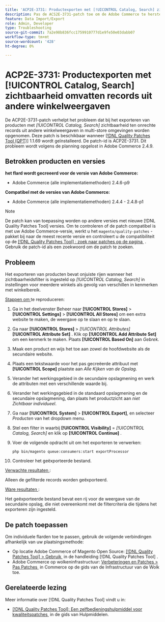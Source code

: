 ```yaml
---
title: 'ACP2E-3731: Productexporten met [!UICONTROL Catalog, Search] zichtbaarheid omvatten records uit andere winkelweergaven'
description: Pas de ACS2E-3731-patch toe om de Adobe Commerce te herstellen, waarbij het product wordt geëxporteerd met het zichtbaarheidsfilter ingesteld op [!UICONTROL Catalog, Search] . Dit filter bevat onjuiste rijen in instellingen voor meerdere winkels als gevolg van verschillen tussen kenmerken binnen het bereik van de winkel.
feature: Data Import/Export
role: Admin, Developer
type: Troubleshooting
source-git-commit: 7a2e98b836fcc1759910777d1e9fe50e03dabb07
workflow-type: tm+mt
source-wordcount: '428'
ht-degree: 0%

---
```



# ACP2E-3731: Productexporten met [!UICONTROL Catalog, Search] zichtbaarheid omvatten records uit andere winkelweergaven

De ACP2E-3731-patch verhelpt het probleem dat bij het exporteren van producten met *[!UICONTROL Catalog, Search]* zichtbaarheid ten onrechte records uit andere winkelweergaven in multi-store omgevingen worden opgenomen. Deze patch is beschikbaar wanneer [[!DNL Quality Patches Tool (QPT)]](/help/tools/quality-patches-tool/quality-patches-tool-to-self-serve-quality-patches.md) 1.1.69 wordt geïnstalleerd. De patch-id is ACP2E-3731. Dit probleem wordt volgens de planning opgelost in Adobe Commerce 2.4.9.

## Betrokken producten en versies

**het flard wordt gecreeerd voor de versie van Adobe Commerce:**

* Adobe Commerce (alle implementatiemethoden) 2.4.6-p9

**Compatibel met de versies van Adobe Commerce:**

* Adobe Commerce (alle implementatiemethoden) 2.4.4 - 2.4.8-p1

>[!NOTE]
>
>De patch kan van toepassing worden op andere versies met nieuwe [!DNL Quality Patches Tool] versies. Om te controleren of de patch compatibel is met uw Adobe Commerce-versie, werkt u het `magento/quality-patches` -pakket bij naar de meest recente versie en controleert u de compatibiliteit op de [[!DNL Quality Patches Tool] : zoek naar patches op de pagina &#x200B;](https://experienceleague.adobe.com/tools/commerce-quality-patches/index.html?lang=nl-NL) . Gebruik de patch-id als een zoekwoord om de patch te zoeken.

## Probleem

Het exporteren van producten bevat onjuiste rijen wanneer het zichtbaarheidsfilter is ingesteld op *[!UICONTROL Catalog, Search]* in instellingen voor meerdere winkels als gevolg van verschillen in kenmerken met winkelbereik.

<u> Stappen om </u> te reproduceren:

1. Ga in het deelvenster Beheer naar **[!UICONTROL Stores]** > **[!UICONTROL Settings]** > **[!UICONTROL All Stores]** om een extra website te maken, de weergave op te slaan en op te slaan.
1. Ga naar **[!UICONTROL Stores]** > *[!UICONTROL Attributes]* **[!UICONTROL Attribute Set]** . Klik op **[!UICONTROL Add Attribute Set]** om een kenmerk te maken. Plaats **[!UICONTROL Based On]** aan *Gebrek*.
1. Maak een product en wijs het toe aan zowel de hoofdwebsite als de secundaire website.
1. Plaats een tekstwaarde voor het pas gecreëerde attribuut met **[!UICONTROL Scope]** plaatste aan *Alle Kijken van de Opslag*.
1. Verander het werkingsgebied in de secundaire opslagmening en werk de attributen met een verschillende waarde bij.
1. Verander het werkingsgebied in de standaard opslagmening en de secundaire opslagmening, dan plaats het productzicht aan *niet Zichtbaar individueel*.
1. Ga naar **[!UICONTROL System]** > **[!UICONTROL Export]**, en selecteer *Producten* van het dropdown menu.
1. Stel een filter in waarbij **[!UICONTROL Visibility]** = *[!UICONTROL Catalog, Search]* en klik op **[!UICONTROL Continue]** .
1. Voer de volgende opdracht uit om het exporteren te verwerken:

   ```
   php bin/magento queue:consumers:start exportProcessor
   ```

1. Controleer het geëxporteerde bestand.

<u> Verwachte resultaten </u>:

Alleen de gefilterde records worden geëxporteerd.

<u> Ware resultaten </u>:

Het geëxporteerde bestand bevat een rij voor de weergave van de secundaire opslag, die niet overeenkomt met de filtercriteria die tijdens het exporteren zijn ingesteld.

## De patch toepassen

Om individuele flarden toe te passen, gebruik de volgende verbindingen afhankelijk van uw plaatsingsmethode:

* Op locatie Adobe Commerce of Magento Open Source: [[!DNL Quality Patches Tool] > Gebruik &#x200B;](/help/tools/quality-patches-tool/usage.md) in de handleiding [!DNL Quality Patches Tool] .
* Adobe Commerce op wolkeninfrastructuur: [&#x200B; Verbeteringen en Patches > Pas Patches &#x200B;](https://experienceleague.adobe.com/docs/commerce-cloud-service/user-guide/develop/upgrade/apply-patches.html?lang=nl-NL) in Commerce op de gids van de Infrastructuur van de Wolk toe.

## Gerelateerde lezing

Meer informatie over [!DNL Quality Patches Tool] vindt u in:

* [[!DNL Quality Patches Tool]: Een zelfbedieningshulpmiddel voor kwaliteitspatches &#x200B;](/help/tools/quality-patches-tool/quality-patches-tool-to-self-serve-quality-patches.md) in de gids van Hulpmiddelen.
